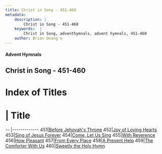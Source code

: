 ```yaml
---
title: Christ in Song - 451-460
metadata:
    description: |
        Christ in Song - 451-460
    keywords:  |
        Christ in Song, adventhymnals, advent hymnals, 451-460
    author: Brian Onang'o
---
```


#### Advent Hymnals
## Christ in Song - 451-460

# Index of Titles
# | Title                        
-- |-------------
451|[Before Jehovah's Throne](/christ-in-song/CIS/401-500/451-460/Before-Jehovah's-Throne)
452|[Joy of Loving Hearts](/christ-in-song/CIS/401-500/451-460/Joy-of-Loving-Hearts)
453|[Sing of Jesus Forever](/christ-in-song/CIS/401-500/451-460/Sing-of-Jesus-Forever)
454|[Come, Let Us Sing](/christ-in-song/CIS/401-500/451-460/Come,-Let-Us-Sing)
455|[With Reverence](/christ-in-song/CIS/401-500/451-460/With-Reverence)
456|[How Pleasant](/christ-in-song/CIS/401-500/451-460/How-Pleasant)
457|[From Every Place](/christ-in-song/CIS/401-500/451-460/From-Every-Place)
458|[A Present Help](/christ-in-song/CIS/401-500/451-460/A-Present-Help)
459|[The Comforter With Us](/christ-in-song/CIS/401-500/451-460/The-Comforter-With-Us)
460|[Sweetly the Holy Hymn](/christ-in-song/CIS/401-500/451-460/Sweetly-the-Holy-Hymn)